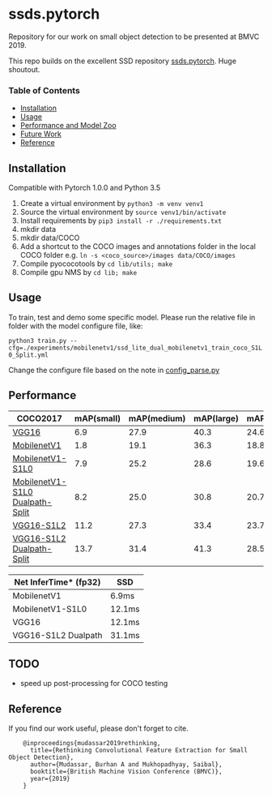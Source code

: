 # ssds.pytorch
Repository for our work on small object detection to be presented at BMVC 2019.

This repo builds on the excellent SSD repository [ssds.pytorch](https://github.com/ShuangXieIrene/ssds.pytorch). Huge shoutout.

### Table of Contents
- <a href='#installation'>Installation</a>
- <a href='#usage'>Usage</a>
- <a href='#performance'>Performance and Model Zoo</a>
- <a href='#todo'>Future Work</a>
- <a href='#reference'>Reference</a>

## Installation
Compatible with Pytorch 1.0.0 and Python 3.5

1. Create a virtual environment by `python3 -m venv venv1`
2. Source the virtual environment by `source venv1/bin/activate`
3. Install requirements by `pip3 install -r ./requirements.txt`
4. mkdir data
5. mkdir data/COCO
6. Add a shortcut to the COCO images and annotations folder in the local COCO folder e.g. `ln -s <coco_source>/images data/COCO/images`
7. Compile pyococotools by `cd lib/utils; make`
8. Compile gpu NMS by `cd lib; make`

## Usage
To train, test and demo some specific model. Please run the relative file in folder with the model configure file, like:

`python3 train.py --cfg=./experiments/mobilenetv1/ssd_lite_dual_mobilenetv1_train_coco_S1L0_Split.yml`

Change the configure file based on the note in [config_parse.py](./lib/utils/config_parse.py)

## Performance

| COCO2017                                                                          | mAP(small)| mAP(medium)| mAP(large)| mAP(overall)|
|-----------------------------------------------------------------------------------|-----------|------------|-----------|-------------|
| [VGG16](https://drive.google.com/open?id=1Bkt_nZW4fe_UrLyPOVltq0C7cTpABlQI)       |6.9        |27.9        |40.3       |24.6         |
| [MobilenetV1](https://drive.google.com/file/d/1yBpd3aIDvlK2j7HxsNj8kJuASTCaN5Bo) |1.8        |19.1        |36.3       |18.8         |
| [MobilenetV1-S1L0](https://gtvault-my.sharepoint.com/:u:/g/personal/bmudassar3_gatech_edu/EWFdH4ivbg1ItcNMU4BeoasBigQk_PvzzRoc4QxCHpooWQ?e=r6GYx0) |7.9        |25.2        |28.6       |19.6         |
| [MobilenetV1-S1L0 Dualpath-Split](https://gtvault-my.sharepoint.com/:u:/g/personal/bmudassar3_gatech_edu/ETnwvzTw0UxAjfVCKy27GWcBVqta38WORkDnGDpAgouFcQ?e=9WLtA5) |8.2        |25.0        |30.8       |20.7         |
| [VGG16-S1L2](https://gtvault-my.sharepoint.com/:u:/g/personal/bmudassar3_gatech_edu/EbAtKQCFUuNNoK7Q6c6wEvwB0k1yNXZuyQiRqYuSpc9RAg?e=kp7qwv)       |11.2        |27.3        |33.4       |23.7         |
| [VGG16-S1L2 Dualpath-Split](https://gtvault-my.sharepoint.com/:u:/g/personal/bmudassar3_gatech_edu/ER21bzQqbS5Psd4cqzI27LIBjzCp0Lf6ezKIdQcT-zmtDg?e=MBhrL9)       |13.7        |31.4        |41.3       |28.5         |

| Net InferTime* (fp32) | SSD     |
|-----------------------|---------|
| MobilenetV1           | 6.9ms   |
| MobilenetV1-S1L0      | 12.1ms  |
| VGG16                 | 12.1ms  |
| VGG16-S1L2 Dualpath   | 31.1ms  |



## TODO
- speed up post-processing for COCO testing

## Reference

If you find our work useful, please don't forget to cite.
```
    @inproceedings{mudassar2019rethinking,
      title={Rethinking Convolutional Feature Extraction for Small Object Detection},
      author={Mudassar, Burhan A and Mukhopadhyay, Saibal},
      booktitle={British Machine Vision Conference (BMVC)},
      year={2019}
    }
```
